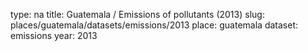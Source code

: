 type: na
title: Guatemala / Emissions of pollutants (2013)
slug: places/guatemala/datasets/emissions/2013
place: guatemala
dataset: emissions
year: 2013
